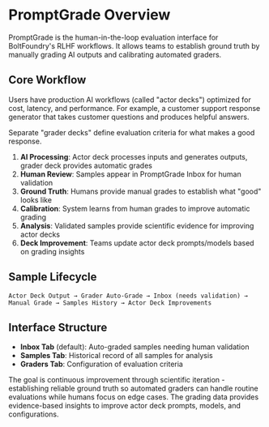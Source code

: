 # PromptGrade Overview

PromptGrade is the human-in-the-loop evaluation interface for BoltFoundry's RLHF
workflows. It allows teams to establish ground truth by manually grading AI
outputs and calibrating automated graders.

## Core Workflow

Users have production AI workflows (called "actor decks") optimized for cost,
latency, and performance. For example, a customer support response generator
that takes customer questions and produces helpful answers.

Separate "grader decks" define evaluation criteria for what makes a good
response.

1. **AI Processing**: Actor deck processes inputs and generates outputs, grader
   deck provides automatic grades
2. **Human Review**: Samples appear in PromptGrade Inbox for human validation
3. **Ground Truth**: Humans provide manual grades to establish what "good" looks
   like
4. **Calibration**: System learns from human grades to improve automatic grading
5. **Analysis**: Validated samples provide scientific evidence for improving
   actor decks
6. **Deck Improvement**: Teams update actor deck prompts/models based on grading
   insights

## Sample Lifecycle

```
Actor Deck Output → Grader Auto-Grade → Inbox (needs validation) → Manual Grade → Samples History → Actor Deck Improvements
```

## Interface Structure

- **Inbox Tab** (default): Auto-graded samples needing human validation
- **Samples Tab**: Historical record of all samples for analysis
- **Graders Tab**: Configuration of evaluation criteria

The goal is continuous improvement through scientific iteration - establishing
reliable ground truth so automated graders can handle routine evaluations while
humans focus on edge cases. The grading data provides evidence-based insights to
improve actor deck prompts, models, and configurations.
